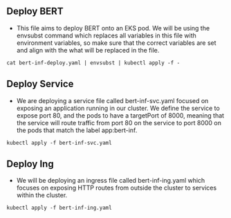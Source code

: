 ## Deploy BERT

* This file aims to deploy BERT onto an EKS pod. We will be using the envsubst command which replaces all variables in this file with environment variables, so make sure that the correct variables are set and align with the what will be replaced in the file.
```
cat bert-inf-deploy.yaml | envsubst | kubectl apply -f -
```

## Deploy Service

* We are deploying a service file called bert-inf-svc.yaml focused on exposing an application running in our cluster. We define the service to expose port 80, and the pods to have a targetPort of 8000, meaning that the service will route traffic from port 80 on the service to port 8000 on the pods that match the label app:bert-inf. 
```
kubectl apply -f bert-inf-svc.yaml
```

## Deploy Ing

* We will be deploying an ingress file called bert-inf-ing.yaml which focuses on exposing HTTP routes from outside the cluster to services within the cluster. 
```
kubectl apply -f bert-inf-ing.yaml
```
